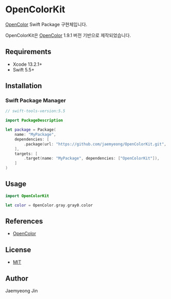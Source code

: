 # OpenColorKit

[OpenColor](https://yeun.github.io/open-color/) Swift Package 구현체입니다.

OpenColorKit은 [OpenColor](https://yeun.github.io/open-color/) 1.9.1 버전 기반으로 제작되었습니다.

## Requirements

- Xcode 13.2.1+
- Swift 5.5+

## Installation

### Swift Package Manager

```swift
// swift-tools-version:5.5

import PackageDescription

let package = Package(
    name: "MyPackage",
    dependencies: [
        .package(url: "https://github.com/jaemyeong/OpenColorKit.git", .upToNextMajor(from: "0.1.0"))
    ],
    targets: [
        .target(name: "MyPackage", dependencies: ["OpenColorKit"]),
    ]
)

```

## Usage

```swift
import OpenColorKit

let color = OpenColor.gray.gray0.color
```

## References

- [OpenColor](https://yeun.github.io/open-color/)

## License

- [MIT](LICENSE)

## Author

Jaemyeong Jin
